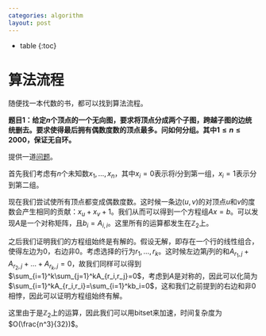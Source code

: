 ```yaml
---
categories: algorithm
layout: post
---
```


- table
{:toc}

# 算法流程

随便找一本代数的书，都可以找到算法流程。

**题目1：给定$n$个顶点的一个无向图，要求将顶点分成两个子图，跨越子图的边统统删去。要求使得最后拥有偶数度数的顶点最多。问如何分组。其中$1\leq n\leq 2000$，保证无自环。**

提供一道[问题](https://dmoj.ca/problem/dmopc20c4p6)。

首先我们考虑有$n$个未知数$x_1,\ldots,x_n$，其中$x_i=0$表示将$i$分到第一组，$x_i=1$表示分到第二组。

现在我们尝试使所有顶点都变成偶数度数。这时候一条边$(u,v)$的对顶点$u$和$v$的度数会产生相同的贡献：$x_u+x_v+1$。我们从而可以得到一个方程组$Ax=b$。可以发现$A$是一个对称矩阵，且$b_i=A_{i,i}$。这里所有的运算都发生在$\mathbb{Z}_2$上。 

之后我们证明我们的方程组始终是有解的。假设无解，即存在一个行的线性组合，使得左边为$0$，右边非$0$。考虑选择的行为$r_1,\ldots,r_k$。这时候左边第$j$列的和$A_{r_1,j}+A_{r_2,j}+\ldots+A_{r_k,j}=0$，故我们同样可以得到$\sum_{i=1}^k\sum_{j=1}^kA_{r_i,r_j}=0$，考虑到$A$是对称的，因此可以化简为$\sum_{i=1}^kA_{r_i,r_i}=\sum_{i=1}^kb_i=0$，这和我们之前提到的右边和非$0$相悖，因此可以证明方程组始终有解。

这里由于是$\mathbb{Z}_2$上的运算，因此我们可以用bitset来加速，时间复杂度为$O(\frac{n^3}{32})$。